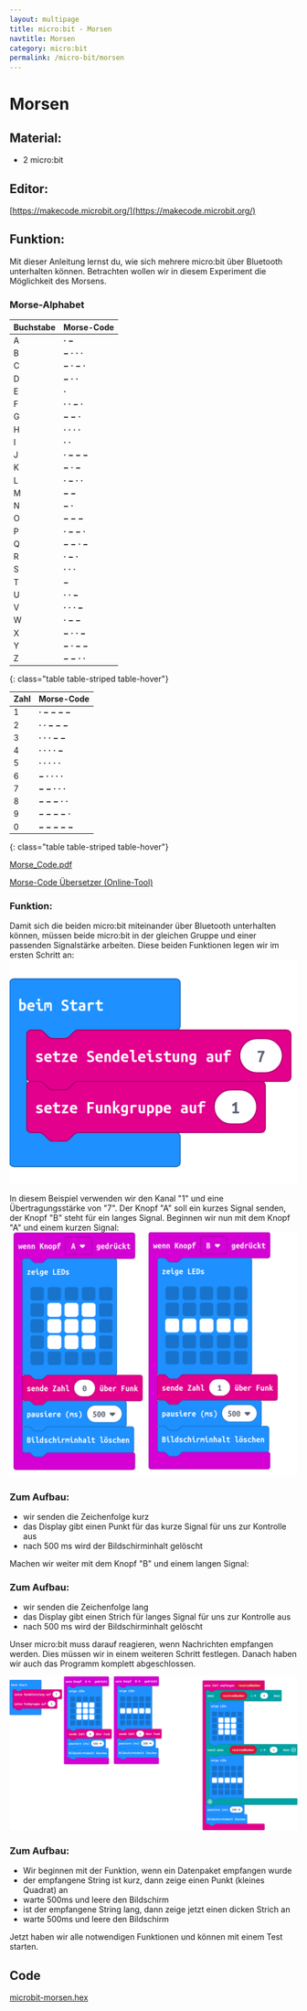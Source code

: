```yaml
---
layout: multipage
title: micro:bit - Morsen
navtitle: Morsen
category: micro:bit
permalink: /micro-bit/morsen
---
```

# Morsen
## Material:

+ 2 micro:bit

## Editor:
[https://makecode.microbit.org/](https://makecode.microbit.org/)


## Funktion:
Mit dieser Anleitung lernst du, wie sich mehrere micro:bit über Bluetooth unterhalten können. Betrachten wollen wir in diesem Experiment die Möglichkeit des Morsens.

### Morse-Alphabet

Buchstabe | Morse-Code
----------|-----------
A         | **· −**
B         | **− · · ·**
C         | **− · − ·**
D         | **− · ·**
E         | **·**
F         | **· · − ·**
G         | **− − ·**
H         | **· · · ·**
I         | **· ·**
J         | **· − − −**
K         | **− · −**
L         | **· − · ·**
M         | **− −**
N         | **− ·**
O         | **− − −**
P         | **· − − ·**
Q         | **− − · −**
R         | **· − ·**
S         | **· · ·**
T         | **−**
U         | **· · −**
V         | **· · · −**
W         | **· − −**
X         | **− · · −**
Y         | **− · − −**
Z         | **− − · ·**
{: class="table table-striped table-hover"}


Zahl   | Morse-Code
-------|-----------
1      | **· − − − −**
2      | **· · − − −**
3      | **· · · − −**
4      | **· · · · −**
5      | **· · · · ·**
6      | **− · · · ·**
7      | **− − · · ·**
8      | **− − − · ·**
9      | **− − − − ·**
0      | **− − − − −**
{: class="table table-striped table-hover"}

[Morse_Code.pdf](appendix/Morse_Code.pdf)

[Morse-Code Übersetzer (Online-Tool)](morse-code-translator/)

### Funktion:
Damit sich die beiden micro:bit miteinander über Bluetooth unterhalten können, müssen beide micro:bit in der gleichen Gruppe und einer passenden Signalstärke arbeiten. Diese beiden Funktionen legen wir im ersten Schritt an:
![](images/microbit-Screenshot_morse_start.png)

In diesem Beispiel verwenden wir den Kanal "1" und eine Übertragungsstärke von "7".
Der Knopf "A" soll ein kurzes Signal senden, der Knopf "B" steht für ein langes Signal.
Beginnen wir nun mit dem Knopf "A" und einem kurzen Signal:
![](images/microbit-Screenshot_morse_ab.png)

### Zum Aufbau:

+ wir senden die Zeichenfolge kurz
+ das Display gibt einen Punkt für das kurze Signal für uns zur Kontrolle aus
+ nach 500 ms wird der Bildschirminhalt gelöscht

Machen wir weiter mit dem Knopf "B" und einem langen Signal:

### Zum Aufbau:

+ wir senden die Zeichenfolge lang
+ das Display gibt einen Strich für langes Signal für uns zur Kontrolle aus
+ nach 500 ms wird der Bildschirminhalt gelöscht

Unser micro:bit muss darauf reagieren, wenn Nachrichten empfangen werden. Dies müssen wir in einem weiteren Schritt festlegen. Danach haben wir auch das Programm komplett abgeschlossen.

![](images/microbit-Screenshot_morse.png)

### Zum Aufbau:

+ Wir beginnen mit der Funktion, wenn ein Datenpaket empfangen wurde
+ der empfangene String ist kurz, dann zeige einen Punkt (kleines Quadrat) an
+ warte 500ms und leere den Bildschirm
+ ist der empfangene String lang, dann zeige jetzt einen dicken Strich an
+ warte 500ms und leere den Bildschirm

Jetzt haben wir alle notwendigen Funktionen und können mit einem Test starten.

## Code

[microbit-morsen.hex](appendix/microbit-morsen.hex)
